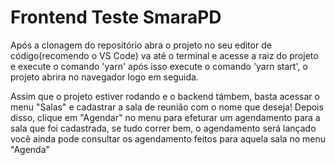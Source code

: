 # Frontend Teste SmaraPD

Após a clonagem do repositório abra o projeto no seu editor de código(recomendo o VS Code) va até o terminal e acesse a raiz do projeto e execute o comando 'yarn' após isso execute o comando 'yarn start', o projeto abrira no navegador logo em seguida.
 
Assim que o projeto estiver rodando e o backend támbem, basta acessar o menu "Salas" e cadastrar a sala de reunião com o nome que deseja! 
Depois disso, clique em "Agendar" no menu para efeturar um agendamento para a sala que foi cadastrada, se tudo correr bem, o agendamento será lançado você ainda pode consultar os agendamento feitos para aquela sala no menu "Agenda"

